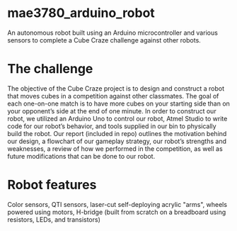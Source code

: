 # mae3780_arduino_robot
An autonomous robot built using an Arduino microcontroller and various sensors to complete a Cube Craze challenge against other robots.

# The challenge
The objective of the Cube Craze project is to design and construct a robot that moves cubes in a competition against other classmates. The goal of each one-on-one match is to have more cubes on your starting side than on your opponent’s side at the end of one minute. In order to construct our robot, we utilized an Arduino Uno to control our robot, Atmel Studio to write code for our robot’s behavior, and tools supplied in our bin to physically build the robot. Our report (included in repo) outlines the motivation behind our design, a flowchart of our gameplay strategy, our robot’s strengths and weaknesses, a review of how we performed in the competition, as well as future modifications that can be done to our robot.

# Robot features
Color sensors, QTI sensors, laser-cut self-deploying acrylic "arms", wheels powered using motors, H-bridge (built from scratch on a breadboard using resistors, LEDs, and transistors)
